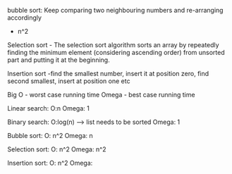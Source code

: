 bubble sort: Keep comparing two neighbouring numbers and re-arranging accordingly
 - n^2

Selection sort - The selection sort algorithm sorts an array by repeatedly finding the minimum element (considering ascending order) from unsorted part and putting it at the beginning.

Insertion sort -find the smallest number, insert it at position zero, find second smallest, insert at position one etc

Big O - worst case running time
Omega - best case running time

Linear search:
O:n
Omega: 1

Binary search:
O:log(n) --> list needs to be sorted
Omega: 1

Bubble sort:
O: n^2
Omega: n

Selection sort:
O: n^2
Omega: n^2

Insertion sort:
O: n^2
Omega: 
